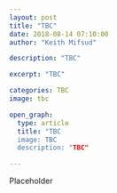 ```yaml
---
layout: post
title: "TBC"
date: 2018-08-14 07:10:00
author: "Keith Mifsud"

description: "TBC"

excerpt: "TBC"

categories: TBC
image: tbc

open_graph:
  type: article
  title: "TBC
  image: TBC
  description: "TBC"

---
```


Placeholder